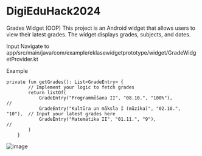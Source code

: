 # DigiEduHack2024

Grades Widget (OOP)
This project is an Android widget that allows users to view their latest grades. The widget displays grades, subjects, and dates. 

Input
Navigate to app/src/main/java/com/example/eklasewidgetprototype/widget/GradeWidgetProvider.kt

Example
```
private fun getGrades(): List<GradeEntry> {
        // Implement your logic to fetch grades
        return listOf(
            GradeEntry("Programmēšana II", "08.10.", "100%"),            //
            GradeEntry("Kultūra un māksla I (mūzika)", "02.10.", "10"),  // Input your latest grades here
            GradeEntry("Matemātika II", "01.11.", "9"),                  //
        )
    }
```
![image](https://github.com/user-attachments/assets/ff52c59e-4554-4d62-9e83-b7badfd98b45)





